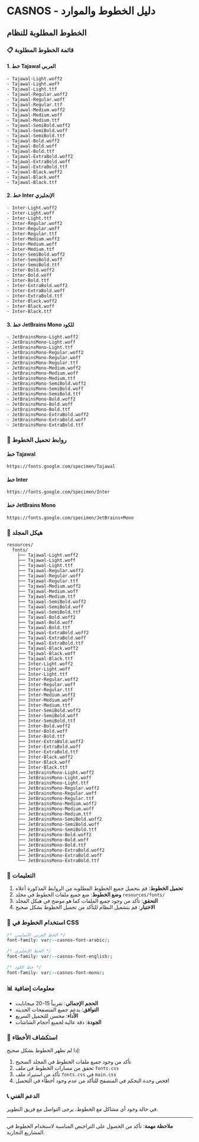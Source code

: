 # CASNOS - دليل الخطوط والموارد

## الخطوط المطلوبة للنظام

### 📋 قائمة الخطوط المطلوبة

#### 1. خط Tajawal العربي
```
- Tajawal-Light.woff2
- Tajawal-Light.woff
- Tajawal-Light.ttf
- Tajawal-Regular.woff2
- Tajawal-Regular.woff
- Tajawal-Regular.ttf
- Tajawal-Medium.woff2
- Tajawal-Medium.woff
- Tajawal-Medium.ttf
- Tajawal-SemiBold.woff2
- Tajawal-SemiBold.woff
- Tajawal-SemiBold.ttf
- Tajawal-Bold.woff2
- Tajawal-Bold.woff
- Tajawal-Bold.ttf
- Tajawal-ExtraBold.woff2
- Tajawal-ExtraBold.woff
- Tajawal-ExtraBold.ttf
- Tajawal-Black.woff2
- Tajawal-Black.woff
- Tajawal-Black.ttf
```

#### 2. خط Inter الإنجليزي
```
- Inter-Light.woff2
- Inter-Light.woff
- Inter-Light.ttf
- Inter-Regular.woff2
- Inter-Regular.woff
- Inter-Regular.ttf
- Inter-Medium.woff2
- Inter-Medium.woff
- Inter-Medium.ttf
- Inter-SemiBold.woff2
- Inter-SemiBold.woff
- Inter-SemiBold.ttf
- Inter-Bold.woff2
- Inter-Bold.woff
- Inter-Bold.ttf
- Inter-ExtraBold.woff2
- Inter-ExtraBold.woff
- Inter-ExtraBold.ttf
- Inter-Black.woff2
- Inter-Black.woff
- Inter-Black.ttf
```

#### 3. خط JetBrains Mono للكود
```
- JetBrainsMono-Light.woff2
- JetBrainsMono-Light.woff
- JetBrainsMono-Light.ttf
- JetBrainsMono-Regular.woff2
- JetBrainsMono-Regular.woff
- JetBrainsMono-Regular.ttf
- JetBrainsMono-Medium.woff2
- JetBrainsMono-Medium.woff
- JetBrainsMono-Medium.ttf
- JetBrainsMono-SemiBold.woff2
- JetBrainsMono-SemiBold.woff
- JetBrainsMono-SemiBold.ttf
- JetBrainsMono-Bold.woff2
- JetBrainsMono-Bold.woff
- JetBrainsMono-Bold.ttf
- JetBrainsMono-ExtraBold.woff2
- JetBrainsMono-ExtraBold.woff
- JetBrainsMono-ExtraBold.ttf
```

### 🔗 روابط تحميل الخطوط

#### خط Tajawal
```
https://fonts.google.com/specimen/Tajawal
```

#### خط Inter
```
https://fonts.google.com/specimen/Inter
```

#### خط JetBrains Mono
```
https://fonts.google.com/specimen/JetBrains+Mono
```

### 📁 هيكل المجلد

```
resources/
  fonts/
    ├── Tajawal-Light.woff2
    ├── Tajawal-Light.woff
    ├── Tajawal-Light.ttf
    ├── Tajawal-Regular.woff2
    ├── Tajawal-Regular.woff
    ├── Tajawal-Regular.ttf
    ├── Tajawal-Medium.woff2
    ├── Tajawal-Medium.woff
    ├── Tajawal-Medium.ttf
    ├── Tajawal-SemiBold.woff2
    ├── Tajawal-SemiBold.woff
    ├── Tajawal-SemiBold.ttf
    ├── Tajawal-Bold.woff2
    ├── Tajawal-Bold.woff
    ├── Tajawal-Bold.ttf
    ├── Tajawal-ExtraBold.woff2
    ├── Tajawal-ExtraBold.woff
    ├── Tajawal-ExtraBold.ttf
    ├── Tajawal-Black.woff2
    ├── Tajawal-Black.woff
    ├── Tajawal-Black.ttf
    ├── Inter-Light.woff2
    ├── Inter-Light.woff
    ├── Inter-Light.ttf
    ├── Inter-Regular.woff2
    ├── Inter-Regular.woff
    ├── Inter-Regular.ttf
    ├── Inter-Medium.woff2
    ├── Inter-Medium.woff
    ├── Inter-Medium.ttf
    ├── Inter-SemiBold.woff2
    ├── Inter-SemiBold.woff
    ├── Inter-SemiBold.ttf
    ├── Inter-Bold.woff2
    ├── Inter-Bold.woff
    ├── Inter-Bold.ttf
    ├── Inter-ExtraBold.woff2
    ├── Inter-ExtraBold.woff
    ├── Inter-ExtraBold.ttf
    ├── Inter-Black.woff2
    ├── Inter-Black.woff
    ├── Inter-Black.ttf
    ├── JetBrainsMono-Light.woff2
    ├── JetBrainsMono-Light.woff
    ├── JetBrainsMono-Light.ttf
    ├── JetBrainsMono-Regular.woff2
    ├── JetBrainsMono-Regular.woff
    ├── JetBrainsMono-Regular.ttf
    ├── JetBrainsMono-Medium.woff2
    ├── JetBrainsMono-Medium.woff
    ├── JetBrainsMono-Medium.ttf
    ├── JetBrainsMono-SemiBold.woff2
    ├── JetBrainsMono-SemiBold.woff
    ├── JetBrainsMono-SemiBold.ttf
    ├── JetBrainsMono-Bold.woff2
    ├── JetBrainsMono-Bold.woff
    ├── JetBrainsMono-Bold.ttf
    ├── JetBrainsMono-ExtraBold.woff2
    ├── JetBrainsMono-ExtraBold.woff
    └── JetBrainsMono-ExtraBold.ttf
```

### 📝 التعليمات

1. **تحميل الخطوط**: قم بتحميل جميع الخطوط المطلوبة من الروابط المذكورة أعلاه
2. **وضع الخطوط**: ضع جميع ملفات الخطوط في مجلد `resources/fonts/`
3. **التحقق**: تأكد من وجود جميع الملفات كما هو موضح في هيكل المجلد
4. **الاختبار**: قم بتشغيل النظام للتأكد من تحميل الخطوط بشكل صحيح

### 🎨 استخدام الخطوط في CSS

```css
/* الخط العربي الأساسي */
font-family: var(--casnos-font-arabic);

/* الخط الإنجليزي */
font-family: var(--casnos-font-english);

/* خط الكود */
font-family: var(--casnos-font-mono);
```

### 📊 معلومات إضافية

- **الحجم الإجمالي**: تقريباً 15-20 ميجابايت
- **التوافق**: يدعم جميع المتصفحات الحديثة
- **الأداء**: محسن للتحميل السريع
- **الجودة**: دقة عالية لجميع أحجام الشاشات

### 🔧 استكشاف الأخطاء

إذا لم تظهر الخطوط بشكل صحيح:

1. تأكد من وجود جميع ملفات الخطوط في المجلد الصحيح
2. تحقق من مسارات الخطوط في ملف `fonts.css`
3. تأكد من استيراد ملف `fonts.css` في `main.css`
4. افحص وحدة التحكم في المتصفح للتأكد من عدم وجود أخطاء في التحميل

### 📞 الدعم الفني

في حالة وجود أي مشاكل مع الخطوط، يرجى التواصل مع فريق التطوير.

---

**ملاحظة مهمة**: تأكد من الحصول على التراخيص المناسبة لاستخدام الخطوط في المشاريع التجارية.
